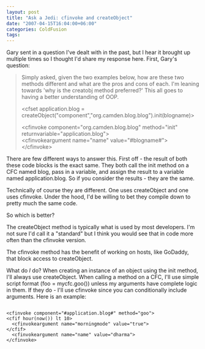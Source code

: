 ```yaml
---
layout: post
title: "Ask a Jedi: cfinvoke and createObject"
date: "2007-04-15T16:04:00+06:00"
categories: ColdFusion 
tags: 
---
```


Gary sent in a question I've dealt with in the past, but I hear it brought up multiple times so I thought I'd share my response here. First, Gary's question:

<blockquote>
Simply asked, given the two examples below, how are these two methods different and what are the pros and cons of each. I'm leaning towards 'why is the creatobj method preferred?' This all goes to having a better understanding of OOP.

&lt;cfset application.blog =
createObject("component","org.camden.blog.blog").init(blogname)&gt;


&lt;cfinvoke
component="org.camden.blog.blog" method="init"
returnvariable="application.blog"&gt;<br />
   &lt;cfinvokeargument name="name"
value="#blogname#"&gt;<br>
&lt;/cfinvoke&gt;
</blockquote>

There are few different ways to answer this. First off - the result of both these code blocks is the exact same. They both call the init method on a CFC named blog, pass in a variable, and assign the result to a variable named application.blog. So if you consider the results - they are the same.

Technically of course they are different. One uses createObject and one uses cfinvoke. Under the hood, I'd be willing to bet they compile down to pretty much the same code. 

So which is better?

The createObject method is typically what is used by most developers. I'm not sure I'd call it a "standard" but I think you would see that in code more often than the cfinvoke version.

The cfinvoke method has the benefit of working on hosts, like GoDaddy, that block access to createObject. 

What do <i>I</i> do? When creating an instance of an object using the init method, I'll always use createObject. When calling a method on a CFC, I'll use simple script format (foo = mycfc.goo()) unless my arguments have complete logic in them. If they do - I'll use cfinvoke since you can conditionally include arguments. Here is an example:

<code>
&lt;cfinvoke component="#application.blog#" method="goo"&gt;
&lt;cfif hour(now()) lt 10&gt;
  &lt;cfinvokeargument name="morningmode" value="true"&gt;
&lt;/cfif&gt;
  &lt;cfinvokeargument name="name" value="dharma"&gt;
&lt;/cfinvoke&gt;
</code>